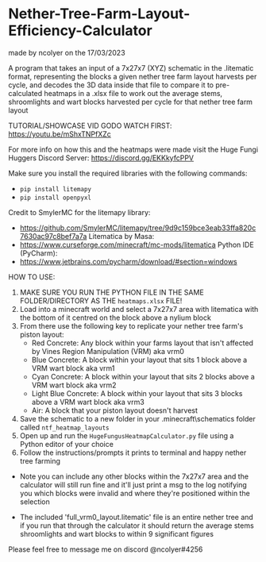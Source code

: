 # Nether-Tree-Farm-Layout-Efficiency-Calculator
made by ncolyer on the 17/03/2023

A program that takes an input of a 7x27x7 (XYZ) schematic in the .litematic format, representing the blocks a given
nether tree farm layout harvests per cycle, and decodes the 3D data inside that file to compare it to pre-calculated
heatmaps in a .xlsx file to work out the average stems, shroomlights and wart blocks harvested per cycle for that
nether tree farm layout

TUTORIAL/SHOWCASE VID GODO WATCH FIRST: https://youtu.be/mShxTNPfXZc

For more info on how this and the heatmaps were made visit the Huge Fungi Huggers Discord Server: https://discord.gg/EKKkyfcPPV

Make sure you install the required libraries with the following commands:
- `pip install litemapy`
- `pip install openpyxl`

Credit to SmylerMC for the litemapy library:
- https://github.com/SmylerMC/litemapy/tree/9d9c159bce3eab33ffa820c7630ac97c8bef7a7a
Litematica by Masa:
- https://www.curseforge.com/minecraft/mc-mods/litematica
Python IDE (PyCharm):
- https://www.jetbrains.com/pycharm/download/#section=windows

HOW TO USE:
1. MAKE SURE YOU RUN THE PYTHON FILE IN THE SAME FOLDER/DIRECTORY AS THE `heatmaps.xlsx` FILE!
2. Load into a minecraft world and select a 7x27x7 area with litematica with the bottom of it centred on the block above a nylium block
3. From there use the following key to replicate your nether tree farm's piston layout:
	- Red Concrete: Any block within your farms layout that isn't affected by Vines Region Manipulation (VRM) aka vrm0
	- Blue Concrete: A block within your layout that sits 1 block above a VRM wart block aka vrm1
	- Cyan Concrete: A block within your layout that sits 2 blocks above a VRM wart block aka vrm2
 	- Light Blue Concrete: A block within your layout that sits 3 blocks above a VRM wart block aka vrm3
	- Air: A block that your piston layout doesn't harvest
4. Save the schematic to a new folder in your .minecraft\schematics folder called `ntf_heatmap_layouts`
5. Open up and run the `HugeFungusHeatmapCalculator.py` file using a Python editor of your choice
6. Follow the instructions/prompts it prints to terminal and happy nether tree farming 

- Note you can include any other blocks within the 7x27x7 area and the calculator will still run fine and 
	it'll just print a msg to the log notifying you which blocks were invalid and where they're 
	positioned within the selection

- The included 'full_vrm0_layout.litematic' file is an entire nether tree and if you run that through the calculator
  it should return the average stems shroomlights and wart blocks to within 9 significant figures

Please feel free to message me on discord @ncolyer#4256
